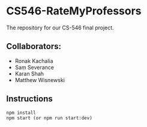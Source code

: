 # CS546-RateMyProfessors
The repository for our CS-546 final project.

## Collaborators:
- Ronak Kachalia
- Sam Severance
- Karan Shah
- Matthew Wisnewski

## Instructions
```
npm install
npm start (or npm run start:dev)
```

